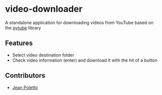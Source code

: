 # video-downloader
A standalone application for downloading videos from YouTube based on the [pytube](https://pytube.io/en/latest/#) library

## Features
- Select video destination folder
- Check video information (enter) and download it with the hit of a button

## Contributors
- [Jean Poletto](https://github.com/poletts)
